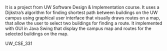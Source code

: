 It is a project from UW Software Design & Implementation course. It uses a Dijkstra’s algorithm for finding shortest
path between buildings on the UW campus using graphical user interface that visually draws routes on a map, that allow
the user to select two buildings for finding a route. It implemented with GUI in Java Swing that display the campus map
and routes for the selected buildings on the map.

UW_CSE_331
